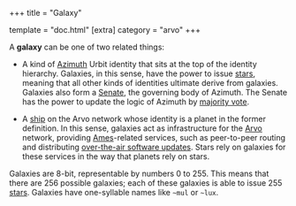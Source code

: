 +++
title = "Galaxy"

template = "doc.html"
[extra]
category = "arvo"
+++

A **galaxy** can be one of two related things:

- A kind of [Azimuth](/reference/glossary/azimuth) Urbit identity that sits at the top of the identity hierarchy. Galaxies, in this sense, have the power to issue [stars](/reference/glossary/star), meaning that all other kinds of identities ultimate derive from galaxies. Galaxies also form a [Senate](/reference/glossary/senate), the governing body of Azimuth. The Senate has the power to update the logic of Azimuth by [majority vote](/reference/glossary/voting).

- A [ship](/reference/glossary/ship) on the Arvo network whose identity is a planet in the former definition. In this sense, galaxies act as infrastructure for the [Arvo](/reference/glossary/arvo) network, providing [Ames](/reference/glossary/ames)-related services, such as peer-to-peer routing and distributing [over-the-air software updates](/reference/glossary/ota-updates). Stars rely on galaxies for these services in the way that planets rely on stars.

Galaxies are 8-bit, representable by numbers 0 to 255. This means that there are 256 possible galaxies; each of these galaxies is able to issue 255 [stars](/reference/glossary/star). Galaxies have one-syllable names like `~mul` or `~lux`.
